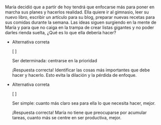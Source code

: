 María decidió que a partir de hoy tendrá que enfocarse más para poner en marcha sus planes y hacerlos realidad. Ella quiere ir al gimnasio, leer su nuevo libro, escribir un artículo para su blog, preparar nuevas recetas para sus comidas durante la semana. Las ideas siguen surgiendo en la mente de María y para que no caiga en la trampa de crear listas gigantes y no poder darles rienda suelta, ¿Qué es lo que ella debería hacer?

    
- Alternativa correta
    
    [ ] 
    
    Ser determinada: centrarse en la prioridad
    
    ¡Respuesta correcta! Identificar las cosas más importantes que debe hacer y hacerlo. Esto evita la dilación y la pérdida de enfoque.
    
- Alternativa correta
    
    [ ] 
    
    Ser simple: cuanto más claro sea para ella lo que necesita hacer, mejor.
    
    ¡Respuesta correcta! María no tiene que preocuparse por acumular tareas, cuanto más se centre en ser productiva, mejor.
